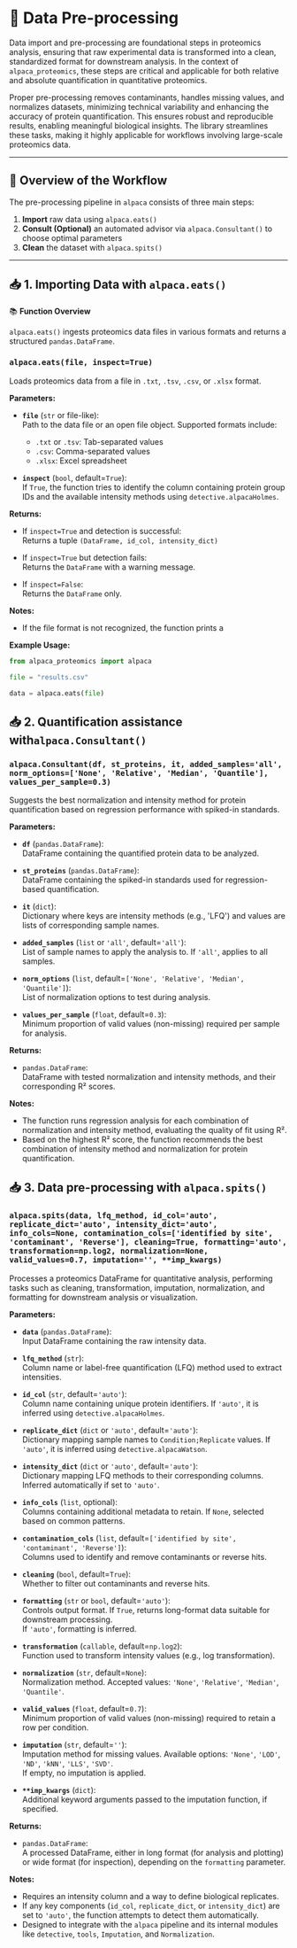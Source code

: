 # 🧼 Data Pre-processing

Data import and pre-processing are foundational steps in proteomics analysis, ensuring that raw experimental data is transformed into a clean, standardized format for downstream analysis. In the context of `alpaca_proteomics`, these steps are critical and applicable for both relative and absolute quantification in quantitative proteomics.  

Proper pre-processing removes contaminants, handles missing values, and normalizes datasets, minimizing technical variability and enhancing the accuracy of protein quantification. This ensures robust and reproducible results, enabling meaningful biological insights. The library streamlines these tasks, making it highly applicable for workflows involving large-scale proteomics data.

---

## 🔁 **Overview of the Workflow**

The pre-processing pipeline in `alpaca` consists of three main steps:

1. **Import** raw data using `alpaca.eats()`  
2. **Consult (Optional)** an automated advisor via `alpaca.Consultant()` to choose optimal parameters
3. **Clean** the dataset with `alpaca.spits()`  


---

## 📥 **1. Importing Data with `alpaca.eats()`**

📚 **Function Overview**

`alpaca.eats()` ingests proteomics data files in various formats and returns a structured `pandas.DataFrame`.

### `alpaca.eats(file, inspect=True)`

Loads proteomics data from a file in `.txt`, `.tsv`, `.csv`, or `.xlsx` format.

**Parameters:**

- **`file`** (`str` or file-like):  
  Path to the data file or an open file object. Supported formats include:
  	- `.txt` or `.tsv`: Tab-separated values  
 	- `.csv`: Comma-separated values  
 	- `.xlsx`: Excel spreadsheet

- **`inspect`** (`bool`, default=`True`):  
  If `True`, the function tries to identify the column containing protein group IDs and the available intensity methods using `detective.alpacaHolmes`.

**Returns:**

- If `inspect=True` and detection is successful:  
  Returns a tuple `(DataFrame, id_col, intensity_dict)`

- If `inspect=True` but detection fails:  
  Returns the `DataFrame` with a warning message.

- If `inspect=False`:  
  Returns the `DataFrame` only.

**Notes:**

- If the file format is not recognized, the function prints a

 

**Example Usage:**

```python
from alpaca_proteomics import alpaca

file = "results.csv"

data = alpaca.eats(file)
```

## 📥 **2. Quantification assistance with`alpaca.Consultant()`**

### `alpaca.Consultant(df, st_proteins, it, added_samples='all', norm_options=['None', 'Relative', 'Median', 'Quantile'], values_per_sample=0.3)`

Suggests the best normalization and intensity method for protein quantification based on regression performance with spiked-in standards.

**Parameters:**

- **`df`** (`pandas.DataFrame`):  
  DataFrame containing the quantified protein data to be analyzed.

- **`st_proteins`** (`pandas.DataFrame`):  
  DataFrame containing the spiked-in standards used for regression-based quantification.

- **`it`** (`dict`):  
  Dictionary where keys are intensity methods (e.g., 'LFQ') and values are lists of corresponding sample names.

- **`added_samples`** (`list` or `'all'`, default=`'all'`):  
  List of sample names to apply the analysis to. If `'all'`, applies to all samples.

- **`norm_options`** (`list`, default=`['None', 'Relative', 'Median', 'Quantile']`):  
  List of normalization options to test during analysis.

- **`values_per_sample`** (`float`, default=`0.3`):  
  Minimum proportion of valid values (non-missing) required per sample for analysis.

**Returns:**

- `pandas.DataFrame`:  
  DataFrame with tested normalization and intensity methods, and their corresponding R² scores.

**Notes:**

- The function runs regression analysis for each combination of normalization and intensity method, evaluating the quality of fit using R².
- Based on the highest R² score, the function recommends the best combination of intensity method and normalization for protein quantification.



## 📥 **3. Data pre-processing with `alpaca.spits()`**

### `alpaca.spits(data, lfq_method, id_col='auto', replicate_dict='auto', intensity_dict='auto', info_cols=None, contamination_cols=['identified by site', 'contaminant', 'Reverse'], cleaning=True, formatting='auto', transformation=np.log2, normalization=None, valid_values=0.7, imputation='', **imp_kwargs)`

Processes a proteomics DataFrame for quantitative analysis, performing tasks such as cleaning, transformation, imputation, normalization, and formatting for downstream analysis or visualization.

**Parameters:**

- **`data`** (`pandas.DataFrame`):  
  Input DataFrame containing the raw intensity data.

- **`lfq_method`** (`str`):  
  Column name or label-free quantification (LFQ) method used to extract intensities.

- **`id_col`** (`str`, default=`'auto'`):  
  Column name containing unique protein identifiers. If `'auto'`, it is inferred using `detective.alpacaHolmes`.

- **`replicate_dict`** (`dict` or `'auto'`, default=`'auto'`):  
  Dictionary mapping sample names to `Condition;Replicate` values. If `'auto'`, it is inferred using `detective.alpacaWatson`.

- **`intensity_dict`** (`dict` or `'auto'`, default=`'auto'`):  
  Dictionary mapping LFQ methods to their corresponding columns. Inferred automatically if set to `'auto'`.

- **`info_cols`** (`list`, optional):  
  Columns containing additional metadata to retain. If `None`, selected based on common patterns.

- **`contamination_cols`** (`list`, default=`['identified by site', 'contaminant', 'Reverse']`):  
  Columns used to identify and remove contaminants or reverse hits.

- **`cleaning`** (`bool`, default=`True`):  
  Whether to filter out contaminants and reverse hits.

- **`formatting`** (`str` or `bool`, default=`'auto'`):  
  Controls output format. If `True`, returns long-format data suitable for downstream processing.  
  If `'auto'`, formatting is inferred.

- **`transformation`** (`callable`, default=`np.log2`):  
  Function used to transform intensity values (e.g., log transformation).

- **`normalization`** (`str`, default=`None`):  
  Normalization method. Accepted values: `'None'`, `'Relative'`, `'Median'`, `'Quantile'`.

- **`valid_values`** (`float`, default=`0.7`):  
  Minimum proportion of valid values (non-missing) required to retain a row per condition.

- **`imputation`** (`str`, default=`''`):  
  Imputation method for missing values. Available options:
  `'None'`, `'LOD'`, `'ND'`, `'kNN'`, `'LLS'`, `'SVD'`.  
  If empty, no imputation is applied.

- **`**imp_kwargs`** (`dict`):  
  Additional keyword arguments passed to the imputation function, if specified.

**Returns:**

- `pandas.DataFrame`:  
  A processed DataFrame, either in long format (for analysis and plotting) or wide format (for inspection), depending on the `formatting` parameter.

**Notes:**

- Requires an intensity column and a way to define biological replicates.
- If any key components (`id_col`, `replicate_dict`, or `intensity_dict`) are set to `'auto'`, the function attempts to detect them automatically.
- Designed to integrate with the `alpaca` pipeline and its internal modules like `detective`, `tools`, `Imputation`, and `Normalization`.
